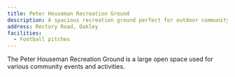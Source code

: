 ```yaml
---
title: Peter Houseman Recreation Ground
description: A spacious recreation ground perfect for outdoor community events
address: Rectory Road, Oakley
facilities:
  - Football pitches
---
```


The Peter Houseman Recreation Ground is a large open space used for various community events and activities.